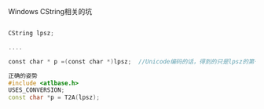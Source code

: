 Windows CString相关的坑
```C++

CString lpsz;

....

const char * p =(const char *)lpsz;  //Unicode编码的话，得到的只是lpsz的第一个字符

正确的姿势
#include <atlbase.h>
USES_CONVERSION;
const char *p = T2A(lpsz);
```